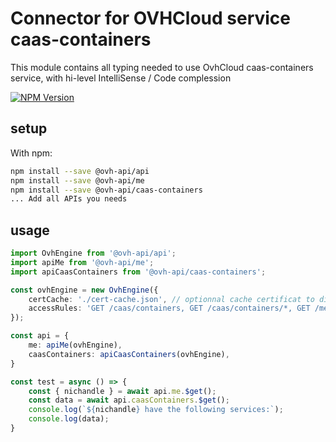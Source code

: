 # Connector for OVHCloud service caas-containers

This module contains all typing needed to use OvhCloud caas-containers service, with hi-level IntelliSense / Code complession

[![NPM Version](https://img.shields.io/npm/v/@ovh-api/caas-containers.svg?style=flat)](https://www.npmjs.org/package/@ovh-api/caas-containers)

## setup

With npm:
````bash
npm install --save @ovh-api/api
npm install --save @ovh-api/me
npm install --save @ovh-api/caas-containers
... Add all APIs you needs
````

## usage

````typescript
import OvhEngine from '@ovh-api/api';
import apiMe from '@ovh-api/me';
import apiCaasContainers from '@ovh-api/caas-containers';

const ovhEngine = new OvhEngine({ 
    certCache: './cert-cache.json', // optionnal cache certificat to disk
    accessRules: 'GET /caas/containers, GET /caas/containers/*, GET /me', // optionnal limit the requested privileges.
});

const api = {
    me: apiMe(ovhEngine),
    caasContainers: apiCaasContainers(ovhEngine),
}

const test = async () => {
    const { nichandle } = await api.me.$get();
    const data = await api.caasContainers.$get();
    console.log(`${nichandle} have the following services:`);
    console.log(data);
}

````